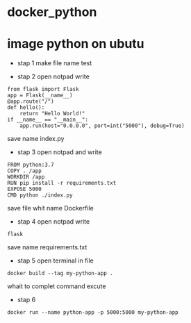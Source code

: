 # docker_python
# image python on ubutu 


*  stap 1
make file name test

* stap 2
open notpad write
```
from flask import Flask
app = Flask(__name__)
@app.route("/")
def hello():
    return "Hello World!"
if __name__ == "__main__":
    app.run(host="0.0.0.0", port=int("5000"), debug=True)
```
save name index.py
*  stap 3
open notpad and write
```
FROM python:3.7
COPY . /app
WORKDIR /app
RUN pip install -r requirements.txt
EXPOSE 5000
CMD python ./index.py

```
save file whit name Dockerfile

*  stap 4
open notpad write
```
flask
```
save name requirements.txt

* stap 5
open terminal in file
```
docker build --tag my-python-app .
```
whait to complet command excute 

* stap 6
```
docker run --name python-app -p 5000:5000 my-python-app
```
